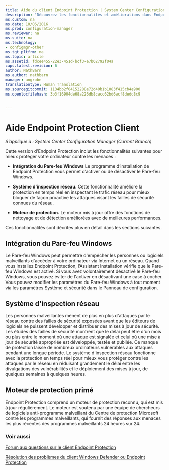 ```yaml
---
title: Aide du client Endpoint Protection | System Center Configuration Manager
description: "Découvrez les fonctionnalités et améliorations dans Endpoint Protection qui vous aident à protéger votre ordinateur contre les menaces."
ms.custom: na
ms.date: 10/06/2016
ms.prod: configuration-manager
ms.reviewer: na
ms.suite: na
ms.technology:
- configmgr-other
ms.tgt_pltfrm: na
ms.topic: article
ms.assetid: fdcee455-22e3-451d-bcf3-e7b62792f04a
caps.latest.revision: 6
author: NathBarn
ms.author: nathbarn
manager: angrobe
translationtype: Human Translation
ms.sourcegitcommit: 1134bb2f04152288e72d40b1b1083f415cb4e900
ms.openlocfilehash: 3b3f16904de68a226db8cacc62bd6acf8dedd8c9


---
```

# <a name="endpoint-protection-client-help"></a>Aide Endpoint Protection Client

*S’applique à : System Center Configuration Manager (Current Branch)*


Cette version d’Endpoint Protection inclut les fonctionnalités suivantes pour mieux protéger votre ordinateur contre les menaces :  

-   **Intégration du Pare-feu Windows** Le programme d’installation de Endpoint Protection vous permet d’activer ou de désactiver le Pare-feu Windows.  

-   **Système d'inspection réseau.** Cette fonctionnalité améliore la protection en temps réel en inspectant le trafic réseau pour mieux bloquer de façon proactive les attaques visant les failles de sécurité connues du réseau.  

-   **Moteur de protection.** Le moteur mis à jour offre des fonctions de nettoyage et de détection améliorées avec de meilleures performances.  

 Ces fonctionnalités sont décrites plus en détail dans les sections suivantes.  

## <a name="windows-firewall-integration"></a>Intégration du Pare-feu Windows  
 Le Pare-feu Windows peut permettre d'empêcher les personnes ou logiciels malveillants d'accéder à votre ordinateur via Internet ou un réseau. Quand vous installez Endpoint Protection, l’Assistant Installation vérifie que le Pare-feu Windows est activé. Si vous avez volontairement désactivé le Pare-feu Windows, vous pouvez éviter de l'activer en désactivant une case à cocher. Vous pouvez modifier les paramètres du Pare-feu Windows à tout moment via les paramètres Système et sécurité dans le Panneau de configuration.  

## <a name="network-inspection-system"></a>Système d'inspection réseau  
 Les personnes malveillantes mènent de plus en plus d'attaques par le réseau contre des failles de sécurité exposées avant que les éditeurs de logiciels ne puissent développer et distribuer des mises à jour de sécurité. Les études des failles de sécurité montrent que le délai peut être d'un mois ou plus entre le moment où une attaque est signalée et celui où une mise à jour de sécurité appropriée est développée, testée et publiée. Ce manque de protection laisse de nombreux ordinateurs vulnérables aux attaques pendant une longue période. Le système d'inspection réseau fonctionne avec la protection en temps réel pour mieux vous protéger contre les attaques par le réseau en réduisant grandement le délai entre les divulgations des vulnérabilités et le déploiement des mises à jour, de quelques semaines à quelques heures.  

## <a name="award-winning-protection-engine"></a>Moteur de protection primé  
 Endpoint Protection comprend un moteur de protection reconnu, qui est mis à jour régulièrement. Le moteur est soutenu par une équipe de chercheurs de logiciels anti-programme malveillant du Centre de protection Microsoft contre les programmes malveillants, qui fournit des réponses aux menaces les plus récentes des programmes malveillants 24 heures sur 24.  

### <a name="see-also"></a>Voir aussi  
 [Forum aux questions sur le client Endpoint Protection](endpoint-protection-client-faq.md)   

 [Résolution des problèmes du client Windows Defender ou Endpoint Protection](troubleshoot-endpoint-client.md)



<!--HONumber=Nov16_HO1-->


